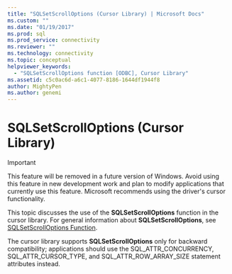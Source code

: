 ```yaml
---
title: "SQLSetScrollOptions (Cursor Library) | Microsoft Docs"
ms.custom: ""
ms.date: "01/19/2017"
ms.prod: sql
ms.prod_service: connectivity
ms.reviewer: ""
ms.technology: connectivity
ms.topic: conceptual
helpviewer_keywords: 
  - "SQLSetScrollOptions function [ODBC], Cursor Library"
ms.assetid: c5c0ac6d-a6c1-4077-8186-1644df1944f8
author: MightyPen
ms.author: genemi
---
```

# SQLSetScrollOptions (Cursor Library)
> [!IMPORTANT]  
>  This feature will be removed in a future version of Windows. Avoid using this feature in new development work and plan to modify applications that currently use this feature. Microsoft recommends using the driver's cursor functionality.  
  
 This topic discusses the use of the **SQLSetScrollOptions** function in the cursor library. For general information about **SQLSetScrollOptions**, see [SQLSetScrollOptions Function](../../../odbc/reference/syntax/sqlsetscrolloptions-function.md).  
  
 The cursor library supports **SQLSetScrollOptions** only for backward compatibility; applications should use the SQL_ATTR_CONCURRENCY, SQL_ATTR_CURSOR_TYPE, and SQL_ATTR_ROW_ARRAY_SIZE statement attributes instead.
